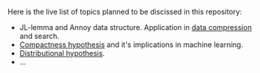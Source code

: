 Here is the live list of topics planned to be discissed in this repository:
- JL-lemma and Annoy data structure. Application in [data compression](https://scikit-learn.org/stable/modules/random_projection.html) and search.
- [Compactness hypothesis](https://link.springer.com/chapter/10.1007/978-3-319-99492-5_3) and it's implications in machine learning.
- [Distributional hypothesis](https://en.wikipedia.org/wiki/Distributional_semantics).
- ...
